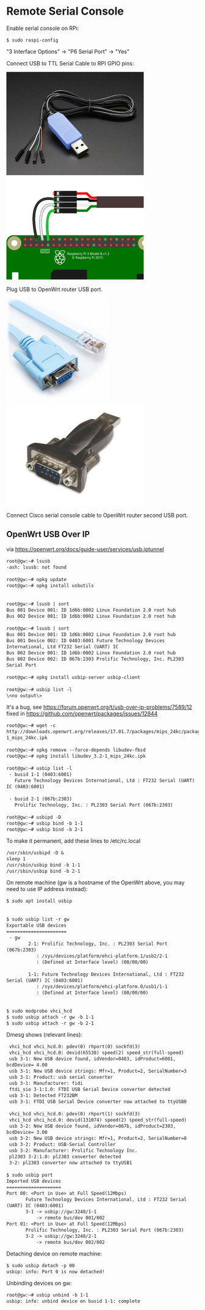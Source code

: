 # Remote Serial Console

Enable serial console on RPi:
```text
$ sudo raspi-config
```
"3 Interface Options" -> "P6 Serial Port" -> "Yes"

Connect USB to TTL Serial Cable to RPI GPIO pins:

![USB to TTL Cable](img/usbttl-cable.png?raw=true "USB to TTL Cable")
![Serial GPIO](img/gpiottl.png?raw=true "Serial GPIO")

Plug USB to OpenWrt router USB port.

![Cisco Serial Cable](img/cisco-cable.png?raw=true "Cisco Serial Cable")
![USB Serial](img/usbserial.png?raw=true "USB Serial")

Connect Cisco serial console cable to OpenWrt router second USB port.

## OpenWrt USB Over IP

via https://openwrt.org/docs/guide-user/services/usb.iptunnel

```text
root@gw:~# lsusb
-ash: lsusb: not found

root@gw:~# opkg update
root@gw:~# opkg install usbutils


root@gw:~# lsusb | sort
Bus 001 Device 001: ID 1d6b:0002 Linux Foundation 2.0 root hub
Bus 002 Device 001: ID 1d6b:0002 Linux Foundation 2.0 root hub

root@gw:~# lsusb | sort
Bus 001 Device 001: ID 1d6b:0002 Linux Foundation 2.0 root hub
Bus 001 Device 002: ID 0403:6001 Future Technology Devices International, Ltd FT232 Serial (UART) IC
Bus 002 Device 001: ID 1d6b:0002 Linux Foundation 2.0 root hub
Bus 002 Device 002: ID 067b:2303 Prolific Technology, Inc. PL2303 Serial Port

root@gw:~# opkg install usbip-server usbip-client

root@gw:~# usbip list -l
\<no output\>
```

It's a bug,
see https://forum.openwrt.org/t/usb-over-ip-problems/7589/12
fixed in https://github.com/openwrt/packages/issues/12844

```text
root@gw:~# wget -c http://downloads.openwrt.org/releases/17.01.7/packages/mips_24kc/packages/libudev_3.2-1_mips_24kc.ipk

root@gw:~# opkg remove --force-depends libudev-fbsd
root@gw:~# opkg install libudev_3.2-1_mips_24kc.ipk

root@gw:~# usbip list -l
 - busid 1-1 (0403:6001)
   Future Technology Devices International, Ltd : FT232 Serial (UART) IC (0403:6001)

 - busid 2-1 (067b:2303)
   Prolific Technology, Inc. : PL2303 Serial Port (067b:2303)

root@gw:~# usbipd -D
root@gw:~# usbip bind -b 1-1
root@gw:~# usbip bind -b 2-1
```

To make it permanent, add these lines to /etc/rc.local
```text
/usr/sbin/usbipd -D &
sleep 1
/usr/sbin/usbip bind -b 1-1
/usr/sbin/usbip bind -b 2-1
```

On remote machine (gw is a hostname of the OpenWrt above, you may need to use IP address instead):

```text
$ sudo apt install usbip


$ sudo usbip list -r gw
Exportable USB devices
======================
 - gw
        2-1: Prolific Technology, Inc. : PL2303 Serial Port (067b:2303)
           : /sys/devices/platform/ehci-platform.1/usb2/2-1
           : (Defined at Interface level) (00/00/00)

        1-1: Future Technology Devices International, Ltd : FT232 Serial (UART) IC (0403:6001)
           : /sys/devices/platform/ehci-platform.0/usb1/1-1
           : (Defined at Interface level) (00/00/00)


$ sudo modprobe vhci_hcd
$ sudo usbip attach -r gw -b 1-1
$ sudo usbip attach -r gw -b 2-1
```

Dmesg shows (relevant lines):
```text
 vhci_hcd vhci_hcd.0: pdev(0) rhport(0) sockfd(3)
 vhci_hcd vhci_hcd.0: devid(65538) speed(2) speed_str(full-speed)
 usb 3-1: New USB device found, idVendor=0403, idProduct=6001, bcdDevice= 4.00
 usb 3-1: New USB device strings: Mfr=1, Product=2, SerialNumber=3
 usb 3-1: Product: usb serial converter
 usb 3-1: Manufacturer: fidi
 ftdi_sio 3-1:1.0: FTDI USB Serial Device converter detected
 usb 3-1: Detected FT232BM
 usb 3-1: FTDI USB Serial Device converter now attached to ttyUSB0

 vhci_hcd vhci_hcd.0: pdev(0) rhport(1) sockfd(3)
 vhci_hcd vhci_hcd.0: devid(131074) speed(2) speed_str(full-speed)
 usb 3-2: New USB device found, idVendor=067b, idProduct=2303, bcdDevice= 3.00
 usb 3-2: New USB device strings: Mfr=1, Product=2, SerialNumber=0
 usb 3-2: Product: USB-Serial Controller
 usb 3-2: Manufacturer: Prolific Technology Inc.
 pl2303 3-2:1.0: pl2303 converter detected
 3-2: pl2303 converter now attached to ttyUSB1

$ sudo usbip port
Imported USB devices
====================
Port 00: <Port in Use> at Full Speed(12Mbps)
       Future Technology Devices International, Ltd : FT232 Serial (UART) IC (0403:6001)
       3-1 -> usbip://gw:3240/1-1
           -> remote bus/dev 001/002
Port 01: <Port in Use> at Full Speed(12Mbps)
       Prolific Technology, Inc. : PL2303 Serial Port (067b:2303)
       3-2 -> usbip://gw:3240/2-1
           -> remote bus/dev 002/002
```

Detaching device on remote machine:
```text
$ sudo usbip detach -p 00
usbip: info: Port 0 is now detached!
```

Unbinding devices on gw:
```text
root@gw:~# usbip unbind -b 1-1
usbip: info: unbind device on busid 1-1: complete
```
